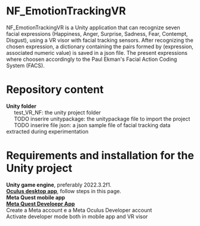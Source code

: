 <h1>NF_EmotionTrackingVR</h1>

NF_EmotionTrackingVR is a Unity application that can recognize seven facial expressions (Happiness, Anger, Surprise, Sadness, Fear, Contempt, Disgust), using a VR visor with facial tracking sensors. After recognizing the chosen expression, a dictionary containing the pairs formed by (expression, associated numeric value) is saved in a json file. The present expressions where choosen accordingly to the Paul Ekman's Facial Action Coding System (FACS).

<h1>Repository content</h1>
<b>Unity folder</b></br>
&ensp;&ensp;&ensp;test_VR_NF: the unity project folder</br>
&ensp;&ensp;&ensp;TODO inserire unitypackage: the unitypackage file to import the project</br>
&ensp;&ensp;&ensp;TODO inserire file json: a json sample file of facial tracking data extracted during experimentation</br>

<h1>Requirements and installation for the Unity project</h1>
<b>Unity game engine</b>, preferably 2022.3.2f1.</br>
<a href="https://www.meta.com/en-gb/help/quest/articles/headsets-and-accessories/oculus-rift-s/install-app-for-link/"><b>Oculus desktop app</b></a>, follow steps in this page.</br>
<b>Meta Quest mobile app</b></br>
<a href="https://developer.oculus.com/downloads/package/oculus-developer-hub-win"><b>Meta Quest Develoepr App</b></a></br>
Create a Meta account e a Meta Oculus Developer account</br>
Activate developer mode both in mobile app and VR visor</br>



